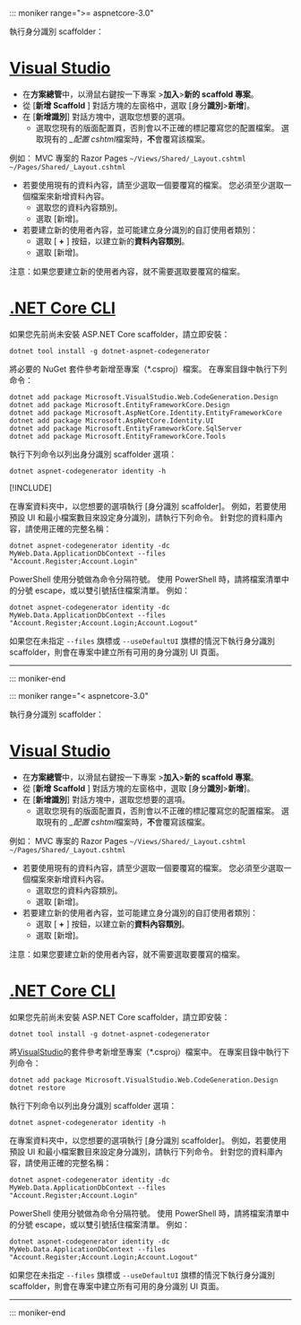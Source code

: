 ::: moniker range=">= aspnetcore-3.0"

執行身分識別 scaffolder：

# <a name="visual-studio"></a>[Visual Studio](#tab/visual-studio)

* 在**方案總管**中，以滑鼠右鍵按一下專案 >**加入**>**新的 scaffold 專案**。
* 從 [**新增 Scaffold** ] 對話方塊的左窗格中，選取 [身分**識別**>**新增**]。
* 在 [**新增識別**] 對話方塊中，選取您想要的選項。
  * 選取您現有的版面配置頁，否則會以不正確的標記覆寫您的配置檔案。 選取現有的 *\_配置 cshtml*檔案時，**不**會覆寫該檔案。

 例如： MVC 專案的 Razor Pages `~/Views/Shared/_Layout.cshtml` `~/Pages/Shared/_Layout.cshtml`
* 若要使用現有的資料內容，請至少選取一個要覆寫的檔案。 您必須至少選取一個檔案來新增資料內容。
  * 選取您的資料內容類別。
  * 選取 [新增]。
* 若要建立新的使用者內容，並可能建立身分識別的自訂使用者類別：
  * 選取 [ **+** ] 按鈕，以建立新的**資料內容類別**。
  * 選取 [新增]。

注意：如果您要建立新的使用者內容，就不需要選取要覆寫的檔案。

# <a name="net-core-cli"></a>[.NET Core CLI](#tab/netcore-cli)

如果您先前尚未安裝 ASP.NET Core scaffolder，請立即安裝：

```dotnetcli
dotnet tool install -g dotnet-aspnet-codegenerator
```

將必要的 NuGet 套件參考新增至專案（\*.csproj）檔案。 在專案目錄中執行下列命令：

```dotnetcli
dotnet add package Microsoft.VisualStudio.Web.CodeGeneration.Design
dotnet add package Microsoft.EntityFrameworkCore.Design
dotnet add package Microsoft.AspNetCore.Identity.EntityFrameworkCore
dotnet add package Microsoft.AspNetCore.Identity.UI
dotnet add package Microsoft.EntityFrameworkCore.SqlServer
dotnet add package Microsoft.EntityFrameworkCore.Tools
```

執行下列命令以列出身分識別 scaffolder 選項：

```dotnetcli
dotnet aspnet-codegenerator identity -h
```

[!INCLUDE[](~/includes/scaffoldTFM.md)]

在專案資料夾中，以您想要的選項執行 [身分識別 scaffolder]。 例如，若要使用預設 UI 和最小檔案數目來設定身分識別，請執行下列命令。 針對您的資料庫內容，請使用正確的完整名稱：

```dotnetcli
dotnet aspnet-codegenerator identity -dc MyWeb.Data.ApplicationDbContext --files "Account.Register;Account.Login"
```

PowerShell 使用分號做為命令分隔符號。 使用 PowerShell 時，請將檔案清單中的分號 escape，或以雙引號括住檔案清單。 例如：

```dotnetcli
dotnet aspnet-codegenerator identity -dc MyWeb.Data.ApplicationDbContext --files "Account.Register;Account.Login;Account.Logout"
```

如果您在未指定 `--files` 旗標或 `--useDefaultUI` 旗標的情況下執行身分識別 scaffolder，則會在專案中建立所有可用的身分識別 UI 頁面。

---

::: moniker-end

::: moniker range="< aspnetcore-3.0"

執行身分識別 scaffolder：

# <a name="visual-studio"></a>[Visual Studio](#tab/visual-studio)

* 在**方案總管**中，以滑鼠右鍵按一下專案 >**加入**>**新的 scaffold 專案**。
* 從 [**新增 Scaffold** ] 對話方塊的左窗格中，選取 [身分**識別**>**新增**]。
* 在 [**新增識別**] 對話方塊中，選取您想要的選項。
  * 選取您現有的版面配置頁，否則會以不正確的標記覆寫您的配置檔案。 選取現有的 *\_配置 cshtml*檔案時，**不**會覆寫該檔案。

 例如： MVC 專案的 Razor Pages `~/Views/Shared/_Layout.cshtml` `~/Pages/Shared/_Layout.cshtml`
* 若要使用現有的資料內容，請至少選取一個要覆寫的檔案。 您必須至少選取一個檔案來新增資料內容。
  * 選取您的資料內容類別。
  * 選取 [新增]。
* 若要建立新的使用者內容，並可能建立身分識別的自訂使用者類別：
  * 選取 [ **+** ] 按鈕，以建立新的**資料內容類別**。
  * 選取 [新增]。

注意：如果您要建立新的使用者內容，就不需要選取要覆寫的檔案。

# <a name="net-core-cli"></a>[.NET Core CLI](#tab/netcore-cli)

如果您先前尚未安裝 ASP.NET Core scaffolder，請立即安裝：

```dotnetcli
dotnet tool install -g dotnet-aspnet-codegenerator
```

將[VisualStudio](https://www.nuget.org/packages/Microsoft.VisualStudio.Web.CodeGeneration.Design/)的套件參考新增至專案（\*.csproj）檔案中。 在專案目錄中執行下列命令：

```dotnetcli
dotnet add package Microsoft.VisualStudio.Web.CodeGeneration.Design
dotnet restore
```

執行下列命令以列出身分識別 scaffolder 選項：

```dotnetcli
dotnet aspnet-codegenerator identity -h
```

在專案資料夾中，以您想要的選項執行 [身分識別 scaffolder]。 例如，若要使用預設 UI 和最小檔案數目來設定身分識別，請執行下列命令。 針對您的資料庫內容，請使用正確的完整名稱：

```dotnetcli
dotnet aspnet-codegenerator identity -dc MyWeb.Data.ApplicationDbContext --files "Account.Register;Account.Login"
```

PowerShell 使用分號做為命令分隔符號。 使用 PowerShell 時，請將檔案清單中的分號 escape，或以雙引號括住檔案清單。 例如：

```dotnetcli
dotnet aspnet-codegenerator identity -dc MyWeb.Data.ApplicationDbContext --files "Account.Register;Account.Login;Account.Logout"
```

如果您在未指定 `--files` 旗標或 `--useDefaultUI` 旗標的情況下執行身分識別 scaffolder，則會在專案中建立所有可用的身分識別 UI 頁面。

---

::: moniker-end